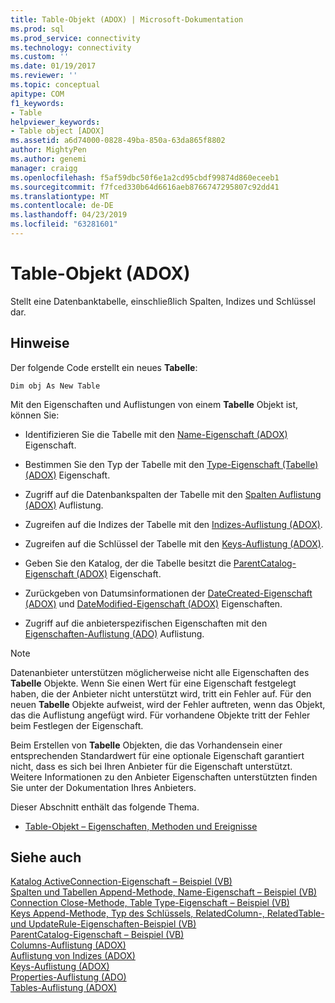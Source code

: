 ```yaml
---
title: Table-Objekt (ADOX) | Microsoft-Dokumentation
ms.prod: sql
ms.prod_service: connectivity
ms.technology: connectivity
ms.custom: ''
ms.date: 01/19/2017
ms.reviewer: ''
ms.topic: conceptual
apitype: COM
f1_keywords:
- Table
helpviewer_keywords:
- Table object [ADOX]
ms.assetid: a6d74000-0828-49ba-850a-63da865f8802
author: MightyPen
ms.author: genemi
manager: craigg
ms.openlocfilehash: f5af59dbc50f6e1a2cd95cbdf99874d860eceeb1
ms.sourcegitcommit: f7fced330b64d6616aeb8766747295807c92dd41
ms.translationtype: MT
ms.contentlocale: de-DE
ms.lasthandoff: 04/23/2019
ms.locfileid: "63281601"
---
```

# <a name="table-object-adox"></a>Table-Objekt (ADOX)
Stellt eine Datenbanktabelle, einschließlich Spalten, Indizes und Schlüssel dar.  
  
## <a name="remarks"></a>Hinweise  
 Der folgende Code erstellt ein neues **Tabelle**:  
  
```  
Dim obj As New Table  
```  
  
 Mit den Eigenschaften und Auflistungen von einem **Tabelle** Objekt ist, können Sie:  
  
-   Identifizieren Sie die Tabelle mit den [Name-Eigenschaft (ADOX)](../../../ado/reference/adox-api/name-property-adox.md) Eigenschaft.  
  
-   Bestimmen Sie den Typ der Tabelle mit den [Type-Eigenschaft (Tabelle) (ADOX)](../../../ado/reference/adox-api/type-property-table-adox.md) Eigenschaft.  
  
-   Zugriff auf die Datenbankspalten der Tabelle mit den [Spalten Auflistung (ADOX)](../../../ado/reference/adox-api/columns-collection-adox.md) Auflistung.  
  
-   Zugreifen auf die Indizes der Tabelle mit den [Indizes-Auflistung (ADOX)](../../../ado/reference/adox-api/indexes-collection-adox.md).  
  
-   Zugreifen auf die Schlüssel der Tabelle mit den [Keys-Auflistung (ADOX)](../../../ado/reference/adox-api/keys-collection-adox.md).  
  
-   Geben Sie den Katalog, der die Tabelle besitzt die [ParentCatalog-Eigenschaft (ADOX)](../../../ado/reference/adox-api/parentcatalog-property-adox.md) Eigenschaft.  
  
-   Zurückgeben von Datumsinformationen der [DateCreated-Eigenschaft (ADOX)](../../../ado/reference/adox-api/datecreated-property-adox.md) und [DateModified-Eigenschaft (ADOX)](../../../ado/reference/adox-api/datemodified-property-adox.md) Eigenschaften.  
  
-   Zugriff auf die anbieterspezifischen Eigenschaften mit den [Eigenschaften-Auflistung (ADO)](../../../ado/reference/ado-api/properties-collection-ado.md) Auflistung.  
  
> [!NOTE]
>  Datenanbieter unterstützen möglicherweise nicht alle Eigenschaften des **Tabelle** Objekte. Wenn Sie einen Wert für eine Eigenschaft festgelegt haben, die der Anbieter nicht unterstützt wird, tritt ein Fehler auf. Für den neuen **Tabelle** Objekte aufweist, wird der Fehler auftreten, wenn das Objekt, das die Auflistung angefügt wird. Für vorhandene Objekte tritt der Fehler beim Festlegen der Eigenschaft.  
>   
>  Beim Erstellen von **Tabelle** Objekten, die das Vorhandensein einer entsprechenden Standardwert für eine optionale Eigenschaft garantiert nicht, dass es sich bei Ihren Anbieter für die Eigenschaft unterstützt. Weitere Informationen zu den Anbieter Eigenschaften unterstützten finden Sie unter der Dokumentation Ihres Anbieters.  
  
 Dieser Abschnitt enthält das folgende Thema.  
  
-   [Table-Objekt – Eigenschaften, Methoden und Ereignisse](../../../ado/reference/adox-api/table-object-properties-methods-and-events.md)  
  
## <a name="see-also"></a>Siehe auch  
 [Katalog ActiveConnection-Eigenschaft – Beispiel (VB)](../../../ado/reference/adox-api/catalog-activeconnection-property-example-vb.md)   
 [Spalten und Tabellen Append-Methode, Name-Eigenschaft – Beispiel (VB)](../../../ado/reference/adox-api/columns-and-tables-append-methods-name-property-example-vb.md)   
 [Connection Close-Methode, Table Type-Eigenschaft – Beispiel (VB)](../../../ado/reference/adox-api/connection-close-method-table-type-property-example-vb.md)   
 [Keys Append-Methode, Typ des Schlüssels, RelatedColumn-, RelatedTable- und UpdateRule-Eigenschaften-Beispiel (VB)](../../../ado/reference/adox-api/keys-append-method-key-type-relatedcolumn-relatedtable-example-vb.md)   
 [ParentCatalog-Eigenschaft – Beispiel (VB)](../../../ado/reference/adox-api/parentcatalog-property-example-vb.md)   
 [Columns-Auflistung (ADOX)](../../../ado/reference/adox-api/columns-collection-adox.md)   
 [Auflistung von Indizes (ADOX)](../../../ado/reference/adox-api/indexes-collection-adox.md)   
 [Keys-Auflistung (ADOX)](../../../ado/reference/adox-api/keys-collection-adox.md)   
 [Properties-Auflistung (ADO)](../../../ado/reference/ado-api/properties-collection-ado.md)   
 [Tables-Auflistung (ADOX)](../../../ado/reference/adox-api/tables-collection-adox.md)
